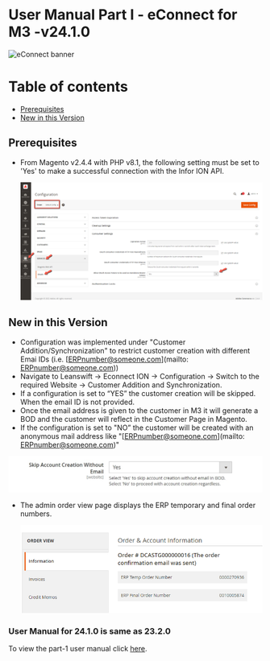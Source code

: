# **User Manual Part I - eConnect for M3 -v24.1.0**

![eConnect banner](../../../../images/banner-econnect-m3.jpg)

# Table of contents

  - [Prerequisites](#prerequisites)
  - [New in this Version](#new-in-this-version)

## Prerequisites

- From Magento v2.4.4 with PHP v8.1, the following setting must be set to 'Yes' to make a successful connection with the Infor ION API.

	![oAuth Access Token](../../../../ecommerce/images/econnect-user-manual-ion-part1/access_token_setting.png)


## **New in this Version**

- Configuration was implemented under "Customer Addition/Synchronization" to restrict customer creation with different Emai IDs (i.e. [ERPnumber@someone.com](mailto: ERPnumber@someone.com))
- Navigate to Leanswift -> Econnect ION -> Configuration -> Switch to the required Website -> Customer Addition and Synchronization. 
- If a configuration is set to “YES” the customer creation will be skipped. When the email ID is not provided.
- Once the email address is given to the customer in M3 it will generate a BOD and the customer will reflect in the Customer Page in Magento.
- If the configuration is set to "NO” the customer will be created with an anonymous mail address like "[ERPnumber@someone.com](mailto: ERPnumber@someone.com)"


![skip account creation without email](../../../../ecommerce/images/econnect-user-manual-ion-part1/skip-account-creation-without-email.png)


- The admin order view page displays the ERP temporary and final order numbers.


   ![display temporary and final order number](../../../../ecommerce/images/econnect-user-manual-ion-part1/temp-and-final-order-number.png)


### User Manual for 24.1.0 is same as 23.2.0

To view the part-1 user manual click [here](https://github.com/leanswift/leanswift.github.io/blob/master/ecommerce/pages/econnect-m3/23.2.0/usermanual-econnect-m3-part-1.md).

